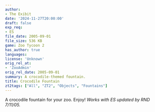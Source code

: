 ```yaml
---
author:
- The Exibit
date: '2024-11-27T20:00:00'
draft: false
exp_req:
- ES
file_date: 2005-09-01
file_size: 536 KB
game: Zoo Tycoon 2
has_author: true
languages:
license: 'Unknown'
orig_rel_at:
- 'ZooAdmin'
orig_rel_date: 2005-09-01
summary: A crocodile-themed fountain.
title: Crocodile Fountain
zt2tags: ["All", "ZT2", "Objects", "Fountains"]
---
```

A crocodile fountain for your zoo. Enjoy! *Works with ES updated by RND 7/11/05.*
